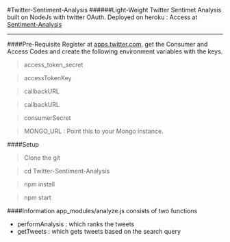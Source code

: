 #Twitter-Sentiment-Analysis
######Light-Weight Twitter Sentimet Analysis built on NodeJs with twitter OAuth.
Deployed on heroku : Access at [Sentiment-Analysis](https://analyzesenti.herokuapp.com/)

----
####Pre-Requisite
Register at [apps.twitter.com](apps.twitter.com), get the Consumer and Access Codes and create the following environment variables with the keys.

> access_token_secret

> accessTokenKey

> callbackURL

> callbackURL

> consumerSecret

> MONGO_URL : Point this to your Mongo instance.

####Setup

> Clone the git
 
> cd Twitter-Sentiment-Analysis

> npm install

> npm start

####Information
app_modules/analyze.js consists of two functions
- performAnalysis :  which ranks the tweets
- getTweets : which gets tweets based on the search query







